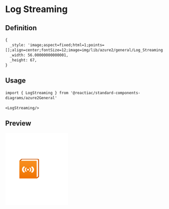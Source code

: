 # Log Streaming

## Definition

```
{
  _style: 'image;aspect=fixed;html=1;points=[];align=center;fontSize=12;image=img/lib/azure2/general/Log_Streaming.svg;strokeColor=none;',
  _width: 56.00000000000001,
  _height: 67,
}
```

## Usage

```
import { LogStreaming } from '@reactiac/standard-components-diagrams/azure2General'

<LogStreaming/>
```

## Preview

<img src="./log-streaming.png" width="200"/>
